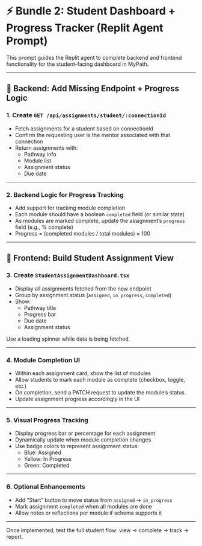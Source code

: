 # ⚡ Bundle 2: Student Dashboard + Progress Tracker (Replit Agent Prompt)

This prompt guides the Replit agent to complete backend and frontend functionality for the student-facing dashboard in MyPath.

---

## 🔧 Backend: Add Missing Endpoint + Progress Logic

### 1. Create `GET /api/assignments/student/:connectionId`

- Fetch assignments for a student based on connectionId
- Confirm the requesting user is the mentor associated with that connection
- Return assignments with:
  - Pathway info
  - Module list
  - Assignment status
  - Due date

---

### 2. Backend Logic for Progress Tracking

- Add support for tracking module completion
- Each module should have a boolean `completed` field (or similar state)
- As modules are marked complete, update the assignment’s `progress` field (e.g., % complete)
- Progress = (completed modules / total modules) × 100

---

## 🎨 Frontend: Build Student Assignment View

### 3. Create `StudentAssignmentDashboard.tsx`

- Display all assignments fetched from the new endpoint
- Group by assignment status (`assigned`, `in_progress`, `completed`)
- Show:
  - Pathway title
  - Progress bar
  - Due date
  - Assignment status

Use a loading spinner while data is being fetched.

---

### 4. Module Completion UI

- Within each assignment card, show the list of modules
- Allow students to mark each module as complete (checkbox, toggle, etc.)
- On completion, send a PATCH request to update the module’s status
- Update assignment progress accordingly in the UI

---

### 5. Visual Progress Tracking

- Display progress bar or percentage for each assignment
- Dynamically update when module completion changes
- Use badge colors to represent assignment status:
  - Blue: Assigned
  - Yellow: In Progress
  - Green: Completed

---

### 6. Optional Enhancements

- Add “Start” button to move status from `assigned` → `in_progress`
- Mark assignment `completed` when all modules are done
- Allow notes or reflections per module if schema supports it

---

Once implemented, test the full student flow: view → complete → track → report.
